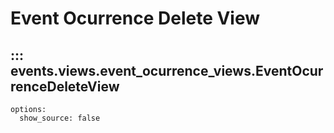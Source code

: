 # Event Ocurrence Delete View

## ::: events.views.event_ocurrence_views.EventOcurrenceDeleteView
    options:
      show_source: false
